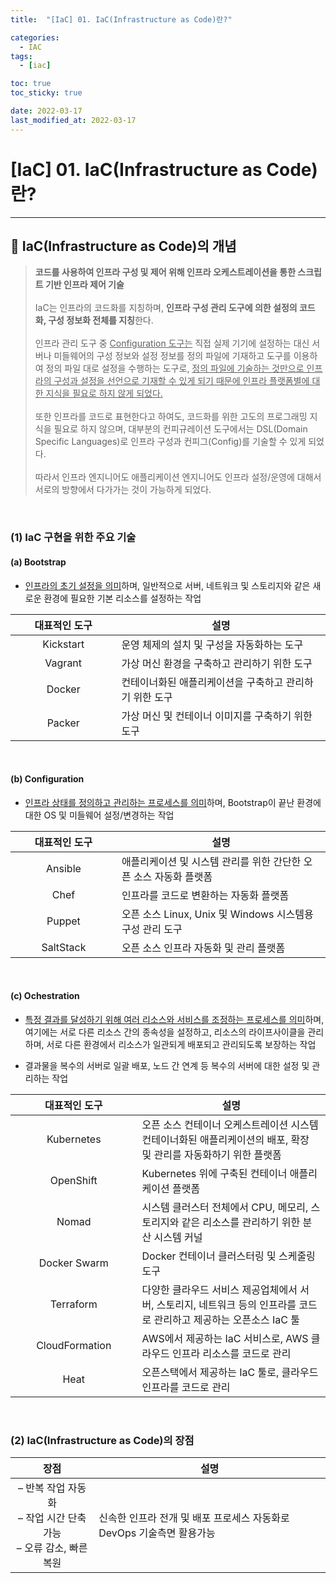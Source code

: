 ```yaml
---
title:  "[IaC] 01. IaC(Infrastructure as Code)란?" 

categories:
  - IAC
tags:
  - [iac]

toc: true
toc_sticky: true

date: 2022-03-17
last_modified_at: 2022-03-17
---
```

# [IaC] 01. IaC(Infrastructure as Code)란?
---

<style>
table {
    font-size: 12pt;
}
table th:first-of-type {
    width: 5%;
}
table th:nth-of-type(2) {
    width: 15%;
}
table th:nth-of-type(3) {
    width: 50%;
}
table th:nth-of-type(4) {
    width: 30%;
}
</style>

## 🔔 IaC(Infrastructure as Code)의 개념

> **코드를 사용하여 인프라 구성 및 제어 위해 인프라 오케스트레이션을 통한 스크립트 기반 인프라 제어 기술** <br><br>
IaC는 인프라의 코드화를 지칭하며, **인프라 구성 관리 도구에 의한 설정의 코드화, 구성 정보화 전체를 지칭**한다.<br><br>
인프라 관리 도구 중 <u>Configuration 도구는</u> 직접 실제 기기에 설정하는 대신 서버나 미들웨어의 구성 정보와 설정 정보를 정의 파일에 기재하고 도구를 이용하여 정의 파일 대로 설정을 수행하는 도구로, <u>정의 파일에 기술하는 것만으로 인프라의 구성과 설정을 선언으로 기재할 수 있게 되기 때문에 인프라 플랫폼별에 대한 지식을 필요로 하지 않게 되었다.</u><br><br>
또한 인프라를 코드로 표현한다고 하여도, 코드화를 위한 고도의 프로그래밍 지식을 필요로 하지 않으며, 대부분의 컨피규레이션 도구에서는 DSL(Domain Specific Languages)로 인프라 구성과 컨피그(Config)를 기술할 수 있게 되었다.<br><br>
따라서 인프라 엔지니어도 애플리케이션 엔지니어도 인프라 설정/운영에 대해서 서로의 방향에서 다가가는 것이 가능하게 되었다.

<br>

### (1) IaC 구현을 위한 주요 기술

#### (a) Bootstrap

- <u>인프라의 초기 설정을 의미</u>하며, 일반적으로 서버, 네트워크 및 스토리지와 같은 새로운 환경에 필요한 기본 리소스를 설정하는 작업

|대표적인 도구|설명|
|:---:|---|
|Kickstart|운영 체제의 설치 및 구성을 자동화하는 도구|
|Vagrant|가상 머신 환경을 구축하고 관리하기 위한 도구|
|Docker|컨테이너화된 애플리케이션을 구축하고 관리하기 위한 도구|
|Packer|가상 머신 및 컨테이너 이미지를 구축하기 위한 도구|

<br>

#### (b) Configuration

- <u>인프라 상태를 정의하고 관리하는 프로세스를 의미</u>하며, Bootstrap이 끝난 환경에 대한 OS 및 미들웨어 설정/변경하는 작업

|대표적인 도구|설명|
|:---:|---|
|Ansible|애플리케이션 및 시스템 관리를 위한 간단한 오픈 소스 자동화 플랫폼|
|Chef|인프라를 코드로 변환하는 자동화 플랫폼|
|Puppet|오픈 소스 Linux, Unix 및 Windows 시스템용 구성 관리 도구|
|SaltStack|오픈 소스 인프라 자동화 및 관리 플랫폼|

<br>

#### (c) Ochestration

- <u>특정 결과를 달성하기 위해 여러 리소스와 서비스를 조정하는 프로세스를 의미</u>하며, 여기에는 서로 다른 리소스 간의 종속성을 설정하고, 리소스의 라이프사이클을 관리하며, 서로 다른 환경에서 리소스가 일관되게 배포되고 관리되도록 보장하는 작업 

- 결과물을 복수의 서버로 일괄 배포, 노드 간 연계 등 복수의 서버에 대한 설정 및 관리하는 작업

|대표적인 도구|설명|
|:---:|---|
|Kubernetes|오픈 소스 컨테이너 오케스트레이션 시스템 컨테이너화된 애플리케이션의 배포, 확장 및 관리를 자동화하기 위한 플랫폼|
|OpenShift|Kubernetes 위에 구축된 컨테이너 애플리케이션 플랫폼|
|Nomad|시스템 클러스터 전체에서 CPU, 메모리, 스토리지와 같은 리소스를 관리하기 위한 분산 시스템 커널|
|Docker Swarm|Docker 컨테이너 클러스터링 및 스케줄링 도구|
|Terraform|다양한 클라우드 서비스 제공업체에서 서버, 스토리지, 네트워크 등의 인프라를 코드로 관리하고 제공하는 오픈소스 IaC 툴|
|CloudFormation|AWS에서 제공하는 IaC 서비스로, AWS 클라우드 인프라 리소스를 코드로 관리|
|Heat|오픈스택에서 제공하는 IaC 툴로, 클라우드 인프라를 코드로 관리|

<br>

### (2) IaC(Infrastructure as Code)의 장점

|장점|설명|
|:---:|---|
|– 반복 작업 자동화<br>– 작업 시간 단축 가능<br>– 오류 감소, 빠른 복원|신속한 인프라 전개 및 배포 프로세스 자동화로 DevOps 기술측면 활용가능|